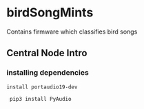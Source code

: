# birdSongMints
Contains firmware which classifies bird songs

## Central Node Intro 
### installing dependencies 
```install portaudio19-dev```

``` pip3 install PyAudio```
